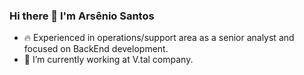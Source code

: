 ### Hi there 👋 I'm Arsênio Santos

- 🔥 Experienced in operations/support area as a senior analyst and focused on BackEnd development.
- 🔭 I’m currently working at V.tal company.

<!--
**arsenio-santos/arsenio-santos** is a ✨ _special_ ✨ repository because its `README.md` (this file) appears on your GitHub profile.

Here are some ideas to get you started:

- 🔭 I’m currently working on ...
- 🌱 I’m currently learning ...
- 👯 I’m looking to collaborate on ...
- 🤔 I’m looking for help with ...
- 💬 Ask me about ...
- 📫 How to reach me: ...
- 😄 Pronouns: ...
- ⚡ Fun fact: ...
-->

